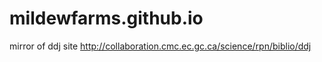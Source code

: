 # mildewfarms.github.io
mirror of ddj site http://collaboration.cmc.ec.gc.ca/science/rpn/biblio/ddj

